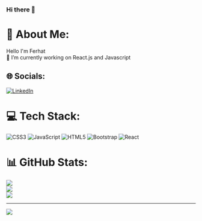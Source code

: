 ### Hi there 👋
# 💫 About Me:
Hello I'm Ferhat <br> 🔭 I’m currently working on React.js and Javascript


## 🌐 Socials:
[![LinkedIn](https://img.shields.io/badge/LinkedIn-%230077B5.svg?logo=linkedin&logoColor=white)](https://linkedin.com/in/https://www.linkedin.com/in/ferhat-erg%C3%BCn-43a713259/) 

# 💻 Tech Stack:
![CSS3](https://img.shields.io/badge/css3-%231572B6.svg?style=for-the-badge&logo=css3&logoColor=white) ![JavaScript](https://img.shields.io/badge/javascript-%23323330.svg?style=for-the-badge&logo=javascript&logoColor=%23F7DF1E) ![HTML5](https://img.shields.io/badge/html5-%23E34F26.svg?style=for-the-badge&logo=html5&logoColor=white) ![Bootstrap](https://img.shields.io/badge/bootstrap-%23563D7C.svg?style=for-the-badge&logo=bootstrap&logoColor=white) ![React](https://img.shields.io/badge/react-%2320232a.svg?style=for-the-badge&logo=react&logoColor=%2361DAFB)
# 📊 GitHub Stats:
![](https://github-readme-stats.vercel.app/api?username=ferhatergun&theme=calm&hide_border=false&include_all_commits=false&count_private=true)<br/>
![](https://github-readme-streak-stats.herokuapp.com/?user=ferhatergun&theme=calm&hide_border=false)<br/>
![](https://github-readme-stats.vercel.app/api/top-langs/?username=ferhatergun&theme=calm&hide_border=false&include_all_commits=false&count_private=true&layout=compact)

---
[![](https://visitcount.itsvg.in/api?id=ferhatergun&icon=0&color=0)](https://visitcount.itsvg.in)

<!-- -->
